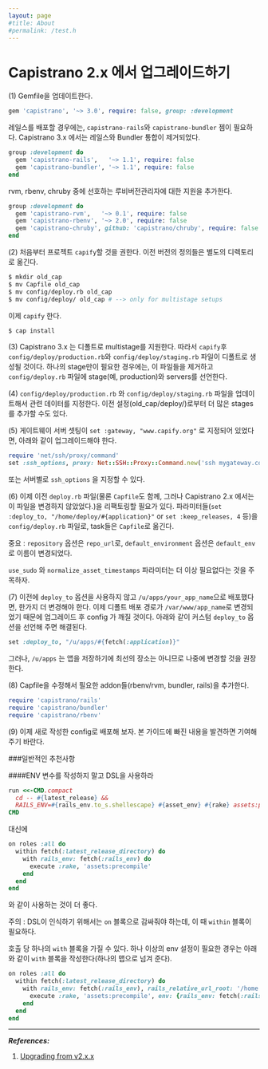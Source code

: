 ```yaml
---
layout: page
#title: About
#permalink: /test.h
---
```


# Capistrano 2.x 에서 업그레이드하기


(1) Gemfile을 업데이트한다.

``` ruby
gem 'capistrano', '~> 3.0', require: false, group: :development
```

레일스를 배포할 경우에는, `capistrano-rails`와 `capistrano-bundler` 젬이 필요하다. Capistrano 3.x 에서는 레일스와 Bundler 통합이 제거되었다.

``` ruby
group :development do
  gem 'capistrano-rails',   '~> 1.1', require: false
  gem 'capistrano-bundler', '~> 1.1', require: false
end
```

rvm, rbenv, chruby 중에 선호하는 루비버전관리자에 대한 지원을 추가한다.

``` ruby
group :development do
  gem 'capistrano-rvm',   '~> 0.1', require: false
  gem 'capistrano-rbenv', '~> 2.0', require: false
  gem 'capistrano-chruby', github: 'capistrano/chruby', require: false
end
```

(2) 처음부터 프로젝트 `capify`할 것을 권한다. 이전 버전의 정의들은 별도의 디렉토리로 옮긴다.

``` sh
$ mkdir old_cap
$ mv Capfile old_cap
$ mv config/deploy.rb old_cap
$ mv config/deploy/ old_cap # --> only for multistage setups
```

이제 `capify` 한다.

``` sh
$ cap install
```

(3) Capistrano 3.x 는 디폴트로 multistage를 지원한다. 따라서 `capify`후 `config/deploy/production.rb`와 `config/deploy/staging.rb` 파일이 디폴트로 생성될 것이다. 하나의 stage만이 필요한 경우에는, 이 파일들을 제거하고 `config/deploy.rb` 파일에 stage(예, production)와 servers를 선언한다.

(4) `config/deploy/production.rb` 와 `config/deploy/staging.rb` 파일을 업데이트해서 관련 데이터를 지정한다. 이전 설정(old_cap/deploy/)로부터 더 많은 stages를 추가할 수도 있다.

(5) 게이트웨이 서버 셋팅이 `set :gateway, "www.capify.org"` 로 지정되어 있었다면, 아래와 같이 업그레이드해야 한다.

``` ruby
require 'net/ssh/proxy/command'
set :ssh_options, proxy: Net::SSH::Proxy::Command.new('ssh mygateway.com -W %h:%p')
```

또는 서버별로 `ssh_options` 을 지정할 수 있다.

(6) 이제 이전 `deploy.rb` 파일(물론 `Capfile`도 함께, 그러나 Capistrano 2.x 에서는 이 파일을 변경하지 않았었다.)을 리팩토링할 필요가 있다. 파라미터들(`set :deploy_to, "/home/deploy/#{application}"` or `set :keep_releases, 4` 등)을 `config/deploy.rb` 파일로, task들은 `Capfile`로 옮긴다.

중요 : `repository` 옵션은 `repo_url`로, `default_environment` 옵션은 `default_env`로 이름이 변경되었다.

`use_sudo` 와 `normalize_asset_timestamps` 파라미터는 더 이상 필요없다는 것을 주목하자.

(7) 이전에 `deploy_to` 옵션을 사용하지 않고 `/u/apps/your_app_name`으로 배포했다면, 한가지 더 변경해야 한다. 이제 디폴트 배포 경로가 `/var/www/app_name`로 변경되었기 때문에 업그레이드 후 config 가 깨질 것이다. 아래와 같이 커스텀 `deploy_to` 옵션을 선언해 주면 해결된다.

``` ruby
set :deploy_to, "/u/apps/#{fetch(:application)}"
```

그러나, `/u/apps` 는 앱을 저장하기에 최선의 장소는 아니므로 나중에 변경할 것을 권장한다.

(8) Capfile을 수정해서 필요한 addon들(rbenv/rvm, bundler, rails)을 추가한다.

``` ruby
require 'capistrano/rails'
require 'capistrano/bundler'
require 'capistrano/rbenv'
```

(9) 이제 새로 작성한 config로 배포해 보자. 본 가이드에 빠진 내용을 발견하면 기여해 주기 바란다.

###일반적인 추천사항


####ENV 변수를 작성하지 말고 DSL을 사용하라

``` ruby
run <<-CMD.compact
  cd -- #{latest_release} &&
  RAILS_ENV=#{rails_env.to_s.shellescape} #{asset_env} #{rake} assets:precompile
CMD
```
대신에

``` ruby
on roles :all do
  within fetch(:latest_release_directory) do
    with rails_env: fetch(:rails_env) do
      execute :rake, 'assets:precompile'
    end
  end
end
```

와 같이 사용하는 것이 더 좋다.

주의 : DSL이 인식하기 위해서는 `on` 블록으로 감싸줘야 하는데, 이 때 `within` 블록이 필요하다.

호출 당 하나의 `with` 블록을 가질 수 있다. 하나 이상의 env 설정이 필요한 경우는 아래와 같이 `with` 블록을 작성한다(하나의 맵으로 넘겨 준다).

``` ruby
on roles :all do
  within fetch(:latest_release_directory) do
    with rails_env: fetch(:rails_env), rails_relative_url_root: '/home' do
      execute :rake, 'assets:precompile', env: {rails_env: fetch(:rails_env), rails_relative_url_root: ''}
    end
  end
end
```

---

_**References:**_

1. [Upgrading from v2.x.x](http://capistranorb.com/documentation/upgrading/)
